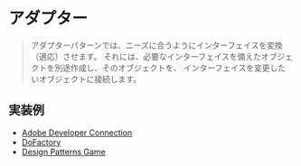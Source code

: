 # アダプター
> アダプターパターンでは、ニーズに合うようにインターフェイスを変換（適応）させます。
> それには、必要なインターフェイスを備えたオブジェクトを別途作成し、そのオブジェクトを、
> インターフェイスを変更したいオブジェクトに接続します。

## 実装例
- [Adobe Developer Connection](https://github.com/stage-clear/Learning-javascript/blob/master/DesignPatterns/Adobe-Developer-Connection/adapter.md)
- [DoFactory](https://github.com/stage-clear/Learning-javascript/blob/master/DesignPatterns/dofactory.com/adapter.md)
- [Design Patterns Game](https://github.com/stage-clear/Learning-javascript/tree/master/DesignPatterns/designpatternsgame.com)

